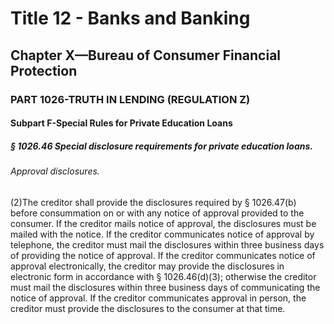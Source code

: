 
# Title 12 - Banks and Banking
## Chapter X—Bureau of Consumer Financial Protection
### PART 1026-TRUTH IN LENDING (REGULATION Z)
#### Subpart F-Special Rules for Private Education Loans
##### § 1026.46 Special disclosure requirements for private education loans.
###### Approval disclosures.

(2)The creditor shall provide the disclosures required by § 1026.47(b) before consummation on or with any notice of approval provided to the consumer. If the creditor mails notice of approval, the disclosures must be mailed with the notice. If the creditor communicates notice of approval by telephone, the creditor must mail the disclosures within three business days of providing the notice of approval. If the creditor communicates notice of approval electronically, the creditor may provide the disclosures in electronic form in accordance with § 1026.46(d)(3); otherwise the creditor must mail the disclosures within three business days of communicating the notice of approval. If the creditor communicates approval in person, the creditor must provide the disclosures to the consumer at that time.
